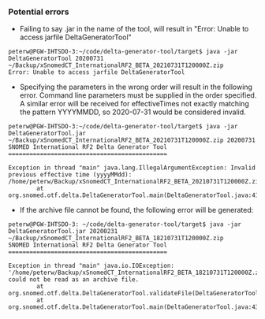 ### Potential errors

* Failing to say .jar in the name of the tool, will result in "Error: Unable to access jarfile DeltaGeneratorTool"

```
peterw@PGW-IHTSDO-3:~/code/delta-generator-tool/target$ java -jar DeltaGeneratorTool 20200731 ~/Backup/xSnomedCT_InternationalRF2_BETA_20210731T120000Z.zip
Error: Unable to access jarfile DeltaGeneratorTool
```

* Specifying the parameters in the wrong order will result in the following error.  Command line parameters must be supplied in the order specified.  A similar error will be received for effectiveTimes not exactly matching the pattern YYYYMMDD, so 2020-07-31 would be considered invalid.

```
peterw@PGW-IHTSDO-3:~/code/delta-generator-tool/target$ java -jar DeltaGeneratorTool.jar ~/Backup/xSnomedCT_InternationalRF2_BETA_20210731T120000Z.zip 20200731
SNOMED International RF2 Delta Generator Tool
=============================================

Exception in thread "main" java.lang.IllegalArgumentException: Invalid previous effective time (yyyyMMdd): /home/peterw/Backup/xSnomedCT_InternationalRF2_BETA_20210731T120000Z.zip
        at org.snomed.otf.delta.DeltaGeneratorTool.main(DeltaGeneratorTool.java:41)
```

*  If the archive file cannot be found, the following error will be generated:

```
peterw@PGW-IHTSDO-3: ~/code/delta-generator-tool/target$ java -jar DeltaGeneratorTool.jar 20200231 ~/Backup/xSnomedCT_InternationalRF2_BETA_18210731T120000Z.zip
SNOMED International RF2 Delta Generator Tool
=============================================

Exception in thread "main" java.io.IOException: '/home/peterw/Backup/xSnomedCT_InternationalRF2_BETA_18210731T120000Z.zip' could not be read as an archive file.
        at org.snomed.otf.delta.DeltaGeneratorTool.validateFile(DeltaGeneratorTool.java:119)
        at org.snomed.otf.delta.DeltaGeneratorTool.main(DeltaGeneratorTool.java:43)
```